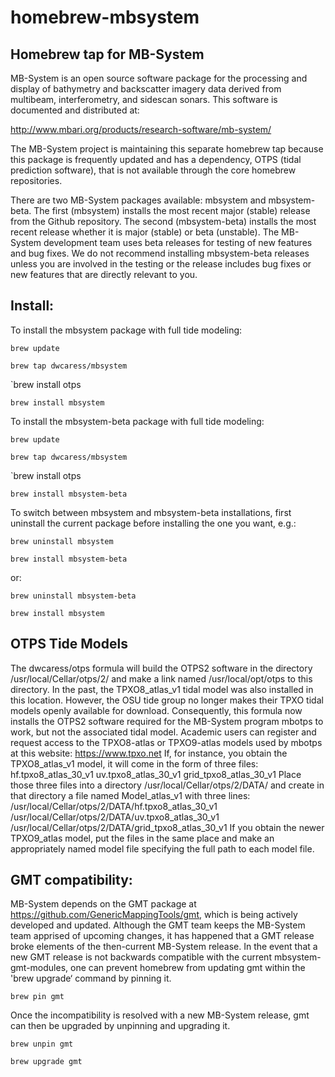 # homebrew-mbsystem
## Homebrew tap for MB-System

MB-System is an open source software package for the processing and display of bathymetry and backscatter imagery data derived from multibeam, interferometry, and sidescan sonars. This software is documented and distributed at:

http://www.mbari.org/products/research-software/mb-system/

The MB-System project is maintaining this separate homebrew tap because this package is frequently updated and has a dependency, OTPS (tidal prediction software), that is not available through the core homebrew repositories. 

There are two MB-System packages available: mbsystem and mbsystem-beta. The first (mbsystem) installs the most recent major (stable) release from the Github repository. The second (mbsystem-beta) installs the most recent release whether it is major (stable) or beta (unstable). The MB-System development team uses beta releases for testing of new features and bug fixes. We do not recommend installing mbsystem-beta releases unless you are involved in the testing or the release includes bug fixes or new features that are directly relevant to you.

## Install:

To install the mbsystem package with full tide modeling:

`brew update`

`brew tap dwcaress/mbsystem`

`brew install otps

`brew install mbsystem`

To install the mbsystem-beta package with full tide modeling:

`brew update`

`brew tap dwcaress/mbsystem`

`brew install otps

`brew install mbsystem-beta`

To switch between mbsystem and mbsystem-beta installations, first uninstall the current package before installing the one you want, e.g.:

`brew uninstall mbsystem`

`brew install mbsystem-beta`

or:

`brew uninstall mbsystem-beta`

`brew install mbsystem`

## OTPS Tide Models
The dwcaress/otps formula will build the OTPS2 software in the directory /usr/local/Cellar/otps/2/
and make a link named /usr/local/opt/otps to this directory. In the past, the TPXO8_atlas_v1
tidal model was also installed in this location. However, the OSU tide group no longer makes 
their TPXO tidal models openly available for download. Consequently, this formula now installs 
the OTPS2 software required for the MB-System program mbotps to work, but not the associated 
tidal model. 
Academic users can register and request access to the TPXO8-atlas or TPXO9-atlas models
used by mbotps at this website:
  https://www.tpxo.net
If, for instance, you obtain the TPXO8_atlas_v1 model, it will come in the form of three files:
  hf.tpxo8_atlas_30_v1
  uv.tpxo8_atlas_30_v1
  grid_tpxo8_atlas_30_v1
Place those three files into a directory /usr/local/Cellar/otps/2/DATA/ and create in that
directory a file named Model_atlas_v1 with three lines:
  /usr/local/Cellar/otps/2/DATA/hf.tpxo8_atlas_30_v1
  /usr/local/Cellar/otps/2/DATA/uv.tpxo8_atlas_30_v1
  /usr/local/Cellar/otps/2/DATA/grid_tpxo8_atlas_30_v1
If you obtain the newer TPXO9_atlas model, put the files in the same place and make an
appropriately named model file specifying the full path to each model file.

## GMT compatibility:

MB-System depends on the GMT package at https://github.com/GenericMappingTools/gmt, which is being actively developed and updated. Although the GMT team keeps the MB-System team apprised of upcoming changes, it has happened that a GMT release broke elements of the then-current MB-System release. In the event that a new GMT release is not backwards compatible with the current mbsystem-gmt-modules, one can prevent homebrew from updating gmt within the 'brew upgrade‘ command by pinning it.

`brew pin gmt`

Once the incompatibility is resolved with a new MB-System release, gmt can then be upgraded by unpinning and upgrading it.

`brew unpin gmt`

`brew upgrade gmt`
